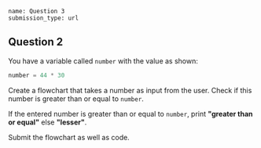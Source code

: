 ```ngMeta
name: Question 3
submission_type: url
```
## Question 2
You have a variable called `number` with the value as shown:

```python
number = 44 * 30
```

Create a flowchart that takes a number as input from the user. Check if this number is greater than or equal to `number`.

If the entered number is greater than or equal to `number`, print **"greater than or equal"** else **"lesser"**. 

Submit the flowchart as well as code.

